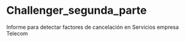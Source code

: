# Challenger_segunda_parte
Informe para detectar factores de cancelación en Servicios empresa Telecom

